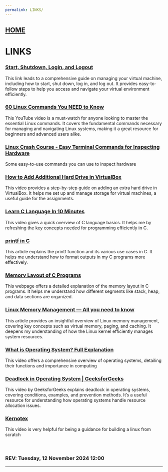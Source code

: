 ```yaml
---
permalink: LINKS/
---
```


## [HOME](../)

# LINKS

### [Start, Shutdown, Login, and Logout](https://doit.vlsm.org/018.html)
This link leads to a comprehensive guide on managing your virtual machine, including how to start, shut down, log in, and log out. It provides easy-to-follow steps to help you access and navigate your virtual environment efficiently.

### [60 Linux Commands You NEED to Know](https://youtu.be/gd7BXuUQ91w?si=Wq7RtFw40wnZGq0J)
This YouTube video is a must-watch for anyone looking to master the essential Linux commands. It covers the fundamental commands necessary for managing and navigating Linux systems, making it a great resource for beginners and advanced users alike.

### [Linux Crash Course - Easy Terminal Commands for Inspecting Hardware](https://youtu.be/oGyJr-iUwt8?si=59V2boc0XfmlFekg)
Some easy-to-use commands you can use to inspect hardware
### [How to Add Additional Hard Drive in VirtualBox](https://www.youtube.com/watch?v=XmpFXe3Opws)
This video provides a step-by-step guide on adding an extra hard drive in VirtualBox. It helps me set up and manage storage for virtual machines, a useful guide for the assignments. 

### [Learn C Language In 10 Minutes](https://www.youtube.com/watch?v=dTp0c41XnrQ)
This video gives a quick overview of C language basics. It helps me by refreshing the key concepts needed for programming efficiently in C.

### [printf in C](https://www.geeksforgeeks.org/printf-in-c/)
This article explains the printf function and its various use cases in C. It helps me understand how to format outputs in my C programs more effectively.

### [Memory Layout of C Programs](https://www.geeksforgeeks.org/memory-layout-of-c-program/) 
This webpage offers a detailed explanation of the memory layout in C programs. It helps me understand how different segments like stack, heap, and data sections are organized.
###  [Linux Memory Management — All you need to know](https://hemantra.medium.com/linux-memory-management-all-you-need-to-know-d1dbdda8b386) 
This article provides an insightful overview of Linux memory management, covering key concepts such as virtual memory, paging, and caching. It deepens my understanding of how the Linux kernel efficiently manages system resources.

### [What is Operating System? Full Explanation](https://www.youtube.com/watch?v=_NEJVgiGp8Q)
This video offers a comprehensive overview of operating systems, detailing their functions and importance in computing

### [Deadlock in Operating System | GeeksforGeeks](https://www.youtube.com/watch?v=onkWXaXAgbY&t)  
This video by GeeksforGeeks explains deadlock in operating systems, covering conditions, examples, and prevention methods. It’s a useful resource for understanding how operating systems handle resource allocation issues.

### [Kernotex](https://www.youtube.com/@Kernotex)
This video is very helpful for being a guidance for building a linux from scratch
<br>
<br>
<br>
### REV: Tuesday, 12 November 2024 12:00
<hr>
